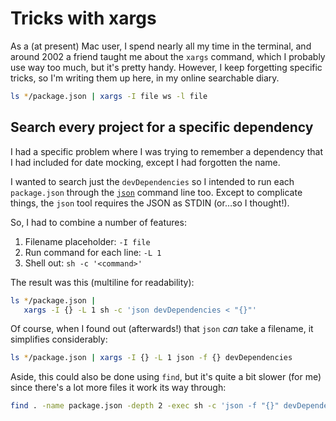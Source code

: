 # Tricks with xargs

As a (at present) Mac user, I spend nearly all my time in the terminal, and around 2002 a friend taught me about the `xargs` command, which I probably use way too much, but it's pretty handy. However, I keep forgetting specific tricks, so I'm writing them up here, in my online searchable diary.

<!--more-->

```sh
ls */package.json | xargs -I file ws -l file
```

## Search every project for a specific dependency

I had a specific problem where I was trying to remember a dependency that I had included for date mocking, except I had forgotten the name.

I wanted to search just the `devDependencies` so I intended to run each `package.json` through the [`json`](https://github.com/trentm/json) command line too. Except to complicate things, the `json` tool requires the JSON as STDIN (or…so I thought!).

So, I had to combine a number of features:

1. Filename placeholder: `-I file`
2. Run command for each line: `-L 1`
3. Shell out: `sh -c '<command>'`

The result was this (multiline for readability):

```sh
ls */package.json |
   xargs -I {} -L 1 sh -c 'json devDependencies < "{}"'
```

Of course, when I found out (afterwards!) that `json` _can_ take a filename, it simplifies considerably:

```sh
ls */package.json | xargs -I {} -L 1 json -f {} devDependencies
```

Aside, this could also be done using `find`, but it's quite a bit slower (for me) since there's a lot more files it work its way through:

```sh
find . -name package.json -depth 2 -exec sh -c 'json -f "{}" devDependencies'  \;
```
